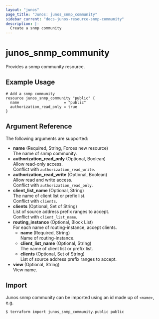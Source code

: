 ```yaml
---
layout: "junos"
page_title: "Junos: junos_snmp_community"
sidebar_current: "docs-junos-resource-snmp-community"
description: |-
  Create a snmp community
---
```


# junos_snmp_community

Provides a snmp community resource.

## Example Usage

```hcl
# Add a snmp community
resource junos_snmp_community "public" {
  name                    = "public"
  authorization_read_only = true
}
```

## Argument Reference

The following arguments are supported:

- **name** (Required, String, Forces new resource)  
  The name of snmp community.
- **authorization_read_only** (Optional, Boolean)  
  Allow read-only access.  
  Conflict with `authorization_read_write`.
- **authorization_read_write** (Optional, Boolean)  
  Allow read and write access.  
  Conflict with `authorization_read_only`.
- **client_list_name** (Optional, String)  
  The name of client list or prefix list.  
  Conflict with `clients`.
- **clients** (Optional, Set of String)  
  List of source address prefix ranges to accept.  
  Conflict with `client_list_name`.
- **routing_instance** (Optional, Block List)  
  For each name of routing-instance, accept clients.
  - **name** (Required, String)  
    Name of routing-instance.
  - **client_list_name** (Optional, String)  
    The name of client list or prefix list.
  - **clients** (Optional, Set of String)  
    List of source address prefix ranges to accept.
- **view** (Optional, String)  
  View name.

## Import

Junos snmp community can be imported using an id made up of `<name>`, e.g.

```shell
$ terraform import junos_snmp_community.public public
```
